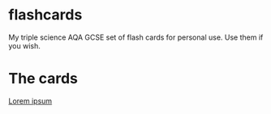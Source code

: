 # flashcards
My triple science AQA GCSE set of flash cards for personal use. Use them if you wish.

# The cards
[Lorem ipsum](https://sunglocto.github.io/flashcards/balancing)
